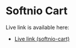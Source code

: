 # Softnio Cart

Live link is available here:

- [Live link (softnio-cart)](https://softnio-cart.netlify.app/)
